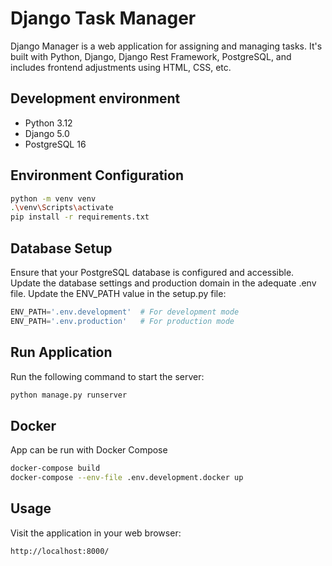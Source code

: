 # Django Task Manager

Django Manager is a web application for assigning and managing tasks. It's built with Python, Django, Django Rest Framework, PostgreSQL, and includes frontend adjustments using HTML, CSS, etc.

## Development environment

- Python 3.12
- Django 5.0
- PostgreSQL 16

## Environment Configuration

```bash
python -m venv venv
.\venv\Scripts\activate
pip install -r requirements.txt
```

## Database Setup

Ensure that your PostgreSQL database is configured and accessible. Update the database settings and production domain in the adequate .env file. Update the ENV_PATH value in the setup.py file:
```python
ENV_PATH='.env.development'  # For development mode
ENV_PATH='.env.production'   # For production mode
```

## Run Application

Run the following command to start the server:
```bash
python manage.py runserver
```

## Docker

App can be run with Docker Compose
```bash
docker-compose build
docker-compose --env-file .env.development.docker up
```

## Usage

Visit the application in your web browser:
```bash
http://localhost:8000/
```